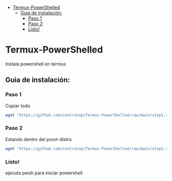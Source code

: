 - [Termux-PowerShelled](#termux-powershelled)
  - [Guia de instalación:](#guia-de-instalación)
    - [Paso 1](#paso-1)
    - [Paso 2](#paso-2)
    - [Listo!](#listo)

# Termux-PowerShelled
Instala powershell en termux


## Guia de instalación:

### Paso 1
Copiar todo
```bash
wget "https://github.com/contratop/Termux-PowerShelled/raw/main/step1.sh" && chmod +x step1.sh && ./step1.sh
```
### Paso 2
Estando dentro del proot-distro
```bash
wget "https://github.com/contratop/Termux-PowerShelled/raw/main/step2.sh" && chmod +x step2.sh && ./step2.sh
```

### Listo!
ejecuta pwsh para iniciar powershell
